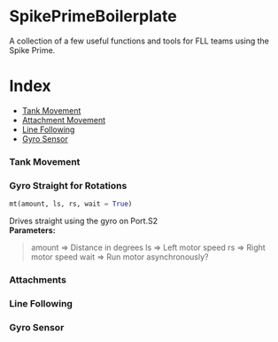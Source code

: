 # SpikePrimeBoilerplate
A collection of a few useful functions and tools for FLL teams using the Spike Prime.
  
# Index
  - [Tank Movement](#tank-movement)
  - [Attachment Movement](#attachments)
  - [Line Following](#line-following)
  - [Gyro Sensor](#gyro-sensor)
  
### Tank Movement

<h3>Gyro Straight for Rotations</h3>  

```python
mt(amount, ls, rs, wait = True)
```
Drives straight using the gyro on Port.S2  
<b>Parameters:</b>  
>amount => Distance in degrees
>ls => Left motor speed
>rs => Right motor speed
>wait => Run motor asynchronously?

### Attachments

### Line Following

### Gyro Sensor
